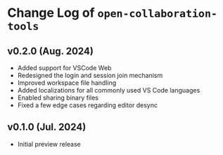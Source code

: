 # Change Log of `open-collaboration-tools`

## v0.2.0 (Aug. 2024)

- Added support for VSCode Web
- Redesigned the login and session join mechanism
- Improved workspace file handling
- Added localizations for all commonly used VS Code languages
- Enabled sharing binary files
- Fixed a few edge cases regarding editor desync

## v0.1.0 (Jul. 2024)

- Initial preview release
